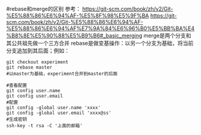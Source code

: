 #rebase和merge的区别
参考：
https://git-scm.com/book/zh/v2/Git-%E5%88%86%E6%94%AF-%E5%8F%98%E5%9F%BA
https://git-scm.com/book/zh/v2/Git-%E5%88%86%E6%94%AF-%E5%88%86%E6%94%AF%E7%9A%84%E6%96%B0%E5%BB%BA%E4%B8%8E%E5%90%88%E5%B9%B6#_basic_merging
merge是两个分支和其公共祖先做一个三方合并
rebase是做变基操作：以另一个分支为基础，将当前分支追加到其后面；例如：
```$git
git checkout experiment
git rebase master
#以master为基础，experiment合并到master的后面
```

```$git
#查看配置
git config user.name
git config user.email
#配置
git config -global user.name 'xxxx'
git config -global user.email 'xxxx@ss'
#生成密钥
ssh-key -t rsa -C '上面的邮箱'

```




